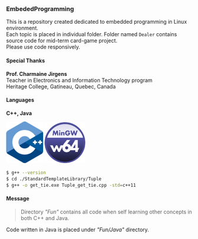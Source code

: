 ### EmbededProgramming
This is a repository created dedicated to embedded programming in Linux environment.  
Each topic is placed in individual folder. Folder named `Dealer` contains source code for mid-term card-game project.  
Please use code responsively.

#### Special Thanks
**Prof. Charmaine Jirgens**  
Teacher in Electronics and Information Technology program  
Heritage College, Gatineau, Quebec, Canada  

#### Languages
**C++, Java**  
  
<img src="./CPlusPlus_Logo.png" alt="An image for C++" width="100"/> <img src="./Mingw_Logo.png" alt="An image for C++" width="110"/>

```Bash
$ g++ --version
$ cd ./StandardTemplateLibrary/Tuple
$ g++ -o get_tie.exe Tuple_get_tie.cpp -std=c++11
```

#### Message
> Directory *"Fun"* contains all code when self learning other concepts in both C++ and Java.  

Code written in Java is placed under *"Fun/Java"* directory.  
